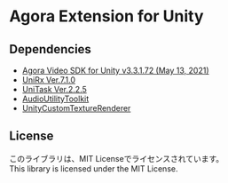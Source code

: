 # Agora Extension for Unity

## Dependencies
- [Agora Video SDK for Unity v3.3.1.72 (May 13, 2021)](https://assetstore.unity.com/packages/tools/video/agora-video-sdk-for-unity-134502)
- [UniRx Ver.7.1.0](https://github.com/neuecc/UniRx/releases/tag/7.1.0)
- [UniTask Ver.2.2.5](https://github.com/Cysharp/UniTask/releases/tag/2.2.5)
- [AudioUtilityToolkit](https://github.com/sotanmochi/AudioUtilityToolkit-Unity)
- [UnityCustomTextureRenderer](https://github.com/sotanmochi/UnityCustomTextureRenderer)

## License
このライブラリは、MIT Licenseでライセンスされています。  
This library is licensed under the MIT License.
